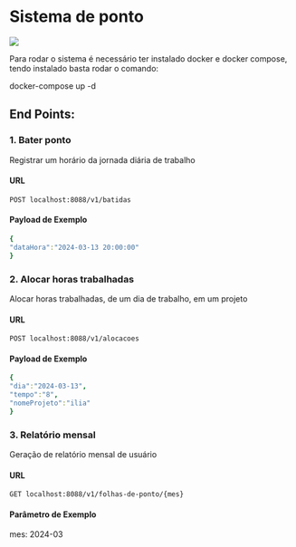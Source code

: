 # Sistema de ponto

![](https://giphy.com/gifs/vintage-cartoon-l3q2JdGcDC7agGz16)

Para rodar o sistema é necessário ter instalado docker e docker compose, tendo instalado basta rodar o comando:

docker-compose up -d

## End Points:

### 1. Bater ponto
Registrar um horário da jornada diária de trabalho
#### URL
`POST localhost:8088/v1/batidas`

#### Payload de Exemplo
```yml
{
"dataHora":"2024-03-13 20:00:00"
}
```
### 2. Alocar horas trabalhadas
Alocar horas trabalhadas, de um dia de trabalho, em um projeto
#### URL
`POST localhost:8088/v1/alocacoes`

#### Payload de Exemplo
```yml
{
"dia":"2024-03-13",
"tempo":"8",
"nomeProjeto":"ilia"
}
```

### 3. Relatório mensal
Geração de relatório mensal de usuário
#### URL
`GET localhost:8088/v1/folhas-de-ponto/{mes}`
#### Parâmetro de Exemplo
mes: 2024-03																								
